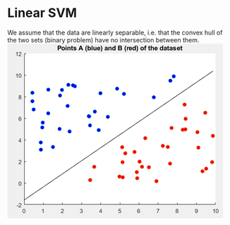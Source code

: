 # Linear SVM
We assume that the data are linearly separable, i.e. that the convex hull of the two sets (binary problem) have no intersection between them.
<br />
![This is an image](images/linear_svm.PNG)
